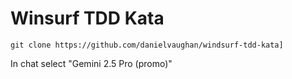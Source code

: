 # Winsurf TDD Kata

```shell
git clone https://github.com/danielvaughan/windsurf-tdd-kata]
```

In chat select "Gemini 2.5 Pro (promo)"